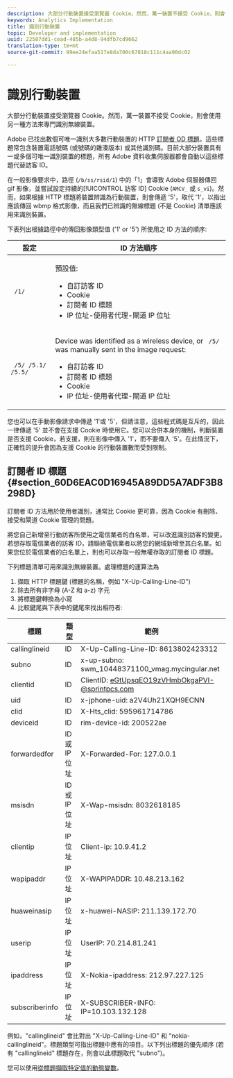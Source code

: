 ```yaml
---
description: 大部分行動裝置接受瀏覽器 Cookie。然而，萬一裝置不接受 Cookie，則會使用另一種方法來專門識別無線裝置。
keywords: Analytics Implementation
title: 識別行動裝置
topic: Developer and implementation
uuid: 22587dd1-cead-485b-a4d8-94dfb7cd9662
translation-type: tm+mt
source-git-commit: 99ee24efaa517e8da700c67818c111c4aa90dc02

---
```



# 識別行動裝置

大部分行動裝置接受瀏覽器 Cookie。然而，萬一裝置不接受 Cookie，則會使用另一種方法來專門識別無線裝置。

Adobe 已找出數個可唯一識別大多數行動裝置的 HTTP [訂閱者 OD 標題](/help/implement/js-implementation/c-unique-visitors/visid-mobile.md#section_60D6EAC0D16945A89DD5A7ADF3B8298D)。這些標題常包含裝置電話號碼 (或號碼的雜湊版本) 或其他識別碼。目前大部分裝置具有一或多個可唯一識別裝置的標題，所有 Adobe 資料收集伺服器都會自動以這些標題代替訪客 ID。

在一般影像要求中，路徑 (`/b/ss/rsid/1`) 中的「1」會導致 Adobe 伺服器傳回 gif 影像，並嘗試設定持續的[!UICONTROL 訪客 ID] Cookie (`AMCV_` 或 `s_vi`)。然而，如果根據 HTTP 標題將裝置辨識為行動裝置，則會傳遞 '5'，取代 '1'，以指出應該傳回 wbmp 格式影像，而且我們已辨識的無線標題 (不是 Cookie) 清單應該用來識別裝置。

下表列出根據路徑中的傳回影像類型值 ('1' or '5') 所使用之 ID 方法的順序:

<table id="table_07B0E55D5DAA4552A5CBC6937D47A857"> 
 <thead> 
  <tr> 
   <th colname="col1" class="entry"> 設定 </th> 
   <th colname="col2" class="entry"> ID 方法順序 </th> 
  </tr> 
 </thead>
 <tbody> 
  <tr> 
   <td colname="col1"> <code> /1/</code> </td> 
   <td colname="col2"> <p>預設值: </p> 
    <ul id="ul_E37E9919658A492C92187BAA18D33AB6"> 
     <li id="li_1A9E39C7CFB24C68AA07C8E85D33A858">自訂訪客 ID </li> 
     <li id="li_0DC8D17828C848BEB614C6E47C090064">Cookie </li> 
     <li id="li_52706792FAD14F459266E3A672F92EA1">訂閱者 ID 標題 </li> 
     <li id="li_ECAD713D22314338BB5C92167DC0BB02"> IP 位址-使用者代理-閘道 IP 位址 </li> 
    </ul> </td> 
  </tr> 
  <tr> 
   <td colname="col1"> <code> /5/ /5.1/ /5.5/</code> </td> 
   <td colname="col2"> <p>Device was identified as a wireless device, or <code> /5/</code> was manually sent in the image request: </p> 
    <ul id="ul_624BEDFA3E1243CF9B42081D8B8EFFFB"> 
     <li id="li_D65761D23B684DB59BC23E92C9098122">自訂訪客 ID </li> 
     <li id="li_ADBA806B74CA43EFA8612301E06106C6">訂閱者 ID 標題 </li> 
     <li id="li_79DFD0DEAA1242C09A03E8134A40F799">Cookie </li> 
     <li id="li_A462B9120FC6443480D62F37D456747E">IP 位址-使用者代理-閘道 IP 位址 </li> 
    </ul> </td> 
  </tr> 
 </tbody> 
</table>

您也可以在手動影像請求中傳遞 '1'或 '5'，但請注意，這些程式碼是互斥的，因此一律傳遞 '5' 並不會在支援 Cookie 時使用它。您可以合併本身的機制，判斷裝置是否支援 Cookie，若支援，則在影像中傳入 '1'，而不要傳入 '5'。在此情況下，正確性的提升會因為支援 Cookie 的行動裝置數而受到限制。

## 訂閱者 ID 標題 {#section_60D6EAC0D16945A89DD5A7ADF3B8298D}

訂閱者 ID 方法用於使用者識別，通常比 Cookie 更可靠，因為 Cookie 有刪除、接受和閘道 Cookie 管理的問題。

將您自己新增至行動訪客所使用之電信業者的白名單，可以改進識別訪客的變更。若想存取電信業者的訪客 ID，請聯絡電信業者以將您的網域新增至其白名單。如果您位於電信業者的白名單上，則也可以存取一般無權存取的訂閱者 ID 標題。

下列標題清單可用來識別無線裝置。處理標題的運算法為

1. 擷取 HTTP 標題鍵 (標題的名稱，例如 "X-Up-Calling-Line-ID")
1. 除去所有非字母 (A-Z 和 a-z) 字元
1. 將標題鍵轉換為小寫
1. 比較鍵尾與下表中的鍵尾來找出相符者:

| 標題 | 類型 | 範例 |
|---|---|---|
| callinglineid | ID | X-Up-Calling-Line-ID: 8613802423312 |
| subno | ID | x-up-subno: swm_10448371100_vmag.mycingular.net |
| clientid | ID | ClientID: eGtUpsqEO19zVHmbOkgaPVI-@sprintpcs.com |
| uid | ID | x-jphone-uid: a2V4Uh21XQH9ECNN |
| clid | ID | X-Hts_clid: 595961714786 |
| deviceid | ID | rim-device-id: 200522ae |
| forwardedfor | ID 或 IP 位址 | X-Forwarded-For: 127.0.0.1 |
| msisdn | ID 或 IP 位址 | X-Wap-msisdn: 8032618185 |
| clientip | IP 位址 | Client-ip: 10.9.41.2 |
| wapipaddr | IP 位址 | X-WAPIPADDR: 10.48.213.162 |
| huaweinasip | IP 位址 | x-huawei-NASIP: 211.139.172.70 |
| userip | IP 位址 | UserIP: 70.214.81.241 |
| ipaddress | IP 位址 | X-Nokia-ipaddress: 212.97.227.125 |
| subscriberinfo | IP 位址 | X-SUBSCRIBER-INFO: IP=10.103.132.128 |

例如，"callinglineid" 會比對出 "X-Up-Calling-Line-ID" 和 "nokia-callinglineid"。標題類型可指出標題中應有的項目。以下列出標題的優先順序 (若有 "callinglineid" 標題存在，則會以此標題取代 "subno")。

您可以使用[從標題擷取特定值的動態變數](/help/implement/js-implementation/c-variables/dynvars-overview.md)。
